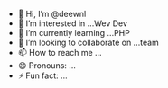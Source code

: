 - 👋 Hi, I’m @deewnl
- 👀 I’m interested in ...Wev Dev
- 🌱 I’m currently learning ...PHP 
- 💞️ I’m looking to collaborate on ...team
- 📫 How to reach me ...
- 😄 Pronouns: ...
- ⚡ Fun fact: ...

<!---
deewnl/deewnl is a ✨ special ✨ repository because its `README.md` (this file) appears on your GitHub profile.
You can click the Preview link to take a look at your changes.
--->
